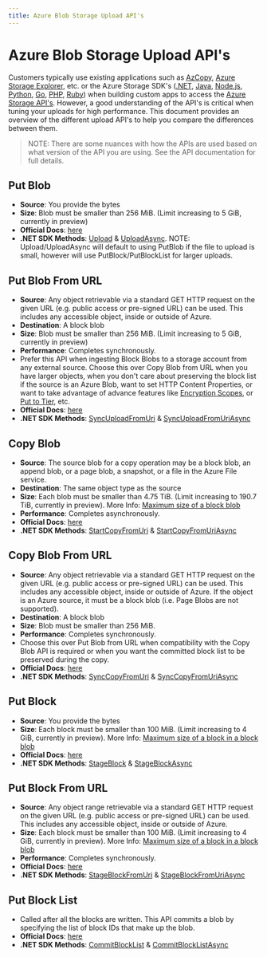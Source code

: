 ```yaml
---
title: Azure Blob Storage Upload API's
---
```


# Azure Blob Storage Upload API's

Customers typically use existing applications such as [AzCopy](http://aka.ms/azcopy), [Azure Storage Explorer](https://azure.microsoft.com/features/storage-explorer/), etc. or the Azure Storage SDK's ([.NET](https://docs.microsoft.com/dotnet/api/overview/azure/storage), [Java](https://docs.microsoft.com/java/api/overview/azure/storage), [Node.js](https://github.com/Azure/azure-sdk-for-js/tree/master/sdk/storage), [Python](https://docs.microsoft.com/azure/storage/blobs/storage-quickstart-blobs-python), [Go](https://github.com/azure/azure-storage-blob-go/), [PHP](https://azure.github.io/azure-storage-php/), [Ruby](https://azure.github.io/azure-storage-ruby)) when building custom apps to access the [Azure Storage API's](https://docs.microsoft.com/azure/storage/blobs/storage-blobs-introduction#about-blob-storage). However, a good understanding of the API's is critical when tuning your uploads for high performance. This document provides an overview of the different upload API's to help you compare the differences between them.

> NOTE: There are some nuances with how the APIs are used based on what version of the API you are using. See the API documentation for full details.

## Put Blob

- **Source**: You provide the bytes
- **Size**: Blob must be smaller than 256 MiB. (Limit increasing to 5 GiB, currently in preview)
- **Official Docs**: [here](https://docs.microsoft.com/rest/api/storageservices/put-blob)
- **.NET SDK Methods**: [Upload](https://docs.microsoft.com/dotnet/api/azure.storage.blobs.specialized.blockblobclient.upload?view=azure-dotnet) & [UploadAsync](https://docs.microsoft.com/dotnet/api/azure.storage.blobs.specialized.blockblobclient.uploadasync?view=azure-dotnet). NOTE: Upload/UploadAsync will default to using PutBlob if the file to upload is small, however will use PutBlock/PutBlockList for larger uploads.

## Put Blob From URL

- **Source**: Any object retrievable via a standard GET HTTP request on the given URL (e.g. public access or pre-signed URL) can be used. This includes any accessible object, inside or outside of Azure.
- **Destination**: A block blob
- **Size**: Blob must be smaller than 256 MiB. (Limit increasing to 5 GiB, currently in preview)
- **Performance**: Completes synchronously.
- Prefer this API when ingesting Block Blobs to a storage account from any external source. Choose this over Copy Blob from URL when you have larger objects, when you don't care about preserving the block list if the source is an Azure Blob, want to set HTTP Content Properties, or want to take advantage of advance features like [Encryption Scopes](https://docs.microsoft.com/azure/storage/blobs/encryption-scope-overview), or [Put to Tier](https://docs.microsoft.com/azure/storage/blobs/storage-blob-storage-tiers#blob-level-tiering), etc.
- **Official Docs**: [here](https://docs.microsoft.com/rest/api/storageservices/put-blob-from-url)
- **.NET SDK Methods**: [SyncUploadFromUri](https://docs.microsoft.com/dotnet/api/azure.storage.blobs.specialized.blockblobclient.syncuploadfromuri?view=azure-dotnet) & [SyncUploadFromUriAsync](https://docs.microsoft.com/dotnet/api/azure.storage.blobs.specialized.blockblobclient.syncuploadfromuriasync?view=azure-dotnet)

## Copy Blob

- **Source**: The source blob for a copy operation may be a block blob, an append blob, or a page blob, a snapshot, or a file in the Azure File service.
- **Destination**: The same object type as the source
- **Size**: Each blob must be smaller than 4.75 TiB. (Limit increasing to 190.7 TiB, currently in preview). More Info: [Maximum size of a block blob](https://docs.microsoft.com/azure/azure-resource-manager/management/azure-subscription-service-limits#azure-blob-storage-limits)
- **Performance**: Completes asynchronously.
- **Official Docs**: [here](https://docs.microsoft.com/rest/api/storageservices/copy-blob)
- **.NET SDK Methods**: [StartCopyFromUri](https://docs.microsoft.com/dotnet/api/azure.storage.blobs.specialized.blobbaseclient.startcopyfromuri?view=azure-dotnet) & [StartCopyFromUriAsync](https://docs.microsoft.com/dotnet/api/azure.storage.blobs.specialized.blobbaseclient.startcopyfromuriasync?view=azure-dotnet)

## Copy Blob From URL

- **Source**: Any object retrievable via a standard GET HTTP request on the given URL (e.g. public access or pre-signed URL) can be used. This includes any accessible object, inside or outside of Azure.  If the object is an Azure source, it must be a block blob (i.e. Page Blobs are not supported).
- **Destination**: A block blob
- **Size**: Blob must be smaller than 256 MiB.
- **Performance**: Completes synchronously.
- Choose this over Put Blob from URL when compatibility with the Copy Blob API is required or when you want the committed block list to be preserved during the copy.
- **Official Docs**: [here](https://docs.microsoft.com/rest/api/storageservices/copy-blob-from-url)
- **.NET SDK Methods**: [SyncCopyFromUri](https://docs.microsoft.com/dotnet/api/azure.storage.blobs.specialized.blobbaseclient.synccopyfromuri?view=azure-dotnet) & [SyncCopyFromUriAsync](https://docs.microsoft.com/en-us/dotnet/api/azure.storage.blobs.specialized.blobbaseclient.synccopyfromuriasync?view=azure-dotnet)

## Put Block

- **Source**: You provide the bytes
- **Size**: Each block must be smaller than 100 MiB. (Limit increasing to 4 GiB, currently in preview). More Info: [Maximum size of a block in a block blob](https://docs.microsoft.com/azure/azure-resource-manager/management/azure-subscription-service-limits#azure-blob-storage-limits)
- **Official Docs**: [here](https://docs.microsoft.com/rest/api/storageservices/put-block)
- **.NET SDK Methods**: [StageBlock](https://docs.microsoft.com/dotnet/api/azure.storage.blobs.specialized.blockblobclient.stageblock?view=azure-dotnet) & [StageBlockAsync](https://docs.microsoft.com/dotnet/api/azure.storage.blobs.specialized.blockblobclient.stageblockasync?view=azure-dotnet)

## Put Block From URL

- **Source**: Any object range retrievable via a standard GET HTTP request on the given URL (e.g. public access or pre-signed URL) can be used. This includes any accessible object, inside or outside of Azure.
- **Size**: Each block must be smaller than 100 MiB. (Limit increasing to 4 GiB, currently in preview). More Info: [Maximum size of a block in a block blob](https://docs.microsoft.com/azure/azure-resource-manager/management/azure-subscription-service-limits#azure-blob-storage-limits)
- **Performance**: Completes synchronously.
- **Official Docs**: [here](https://docs.microsoft.com/rest/api/storageservices/put-block-from-url)
- **.NET SDK Methods**: [StageBlockFromUri](https://docs.microsoft.com/dotnet/api/azure.storage.blobs.specialized.blockblobclient.stageblockfromuri?view=azure-dotnet) & [StageBlockFromUriAsync](https://docs.microsoft.com/dotnet/api/azure.storage.blobs.specialized.blockblobclient.stageblockfromuriasync?view=azure-dotnet)

## Put Block List

- Called after all the blocks are written. This API commits a blob by specifying the list of block IDs that make up the blob.
- **Official Docs**: [here](https://docs.microsoft.com/rest/api/storageservices/put-block-list)
- **.NET SDK Methods**: [CommitBlockList](https://docs.microsoft.com/dotnet/api/azure.storage.blobs.specialized.blockblobclient.commitblocklist?view=azure-dotnet) & [CommitBlockListAsync](https://docs.microsoft.com/dotnet/api/azure.storage.blobs.specialized.blockblobclient.commitblocklistasync?view=azure-dotnet)
